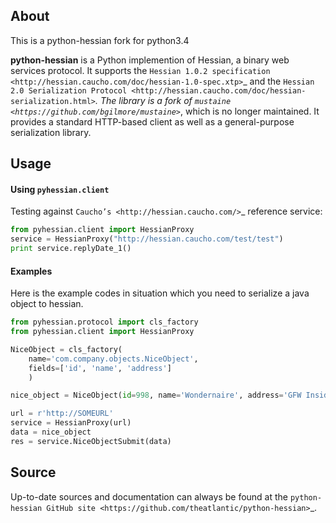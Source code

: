 About
-----

This is a python-hessian fork for python3.4

**python-hessian** is a Python implemention of Hessian, a binary web services
protocol. It supports the `Hessian 1.0.2 specification
<http://hessian.caucho.com/doc/hessian-1.0-spec.xtp>`_ and the
`Hessian 2.0 Serialization Protocol
<http://hessian.caucho.com/doc/hessian-serialization.html>`_. The library
is a fork of `mustaine <https://github.com/bgilmore/mustaine>`_, which is no
longer maintained. It provides a standard HTTP-based client
as well as a general-purpose serialization library.

Usage
-----

#### Using `pyhessian.client`

Testing against `Caucho’s <http://hessian.caucho.com/>`_ reference service:

```python
from pyhessian.client import HessianProxy
service = HessianProxy("http://hessian.caucho.com/test/test")
print service.replyDate_1()
```

#### Examples
Here is the example codes in situation which you need to serialize a java object to hessian.
```python
from pyhessian.protocol import cls_factory
from pyhessian.client import HessianProxy

NiceObject = cls_factory(
    name='com.company.objects.NiceObject',
    fields=['id', 'name', 'address']
    )

nice_object = NiceObject(id=998, name='Wondernaire', address='GFW Inside')

url = r'http://SOMEURL'
service = HessianProxy(url)
data = nice_object
res = service.NiceObjectSubmit(data)
```

Source
------

Up-to-date sources and documentation can always be found at the `python-hessian
GitHub site <https://github.com/theatlantic/python-hessian>`_.
